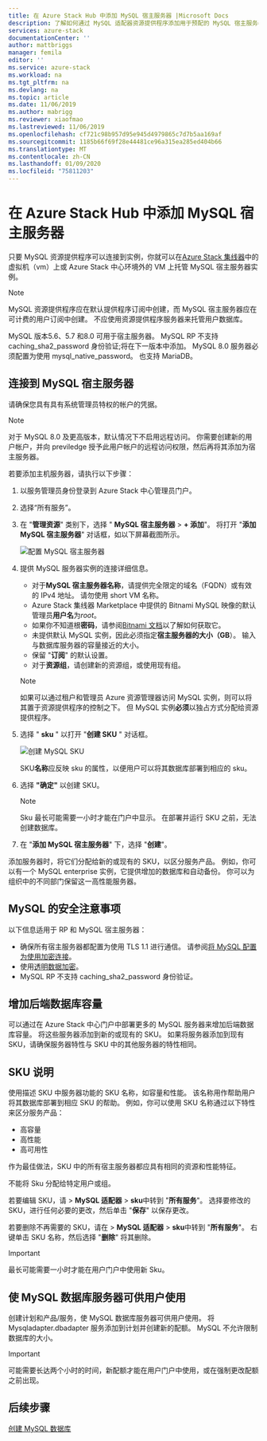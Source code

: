 ```yaml
---
title: 在 Azure Stack Hub 中添加 MySQL 宿主服务器 |Microsoft Docs
description: 了解如何通过 MySQL 适配器资源提供程序添加用于预配的 MySQL 宿主服务器。
services: azure-stack
documentationCenter: ''
author: mattbriggs
manager: femila
editor: ''
ms.service: azure-stack
ms.workload: na
ms.tgt_pltfrm: na
ms.devlang: na
ms.topic: article
ms.date: 11/06/2019
ms.author: mabrigg
ms.reviewer: xiaofmao
ms.lastreviewed: 11/06/2019
ms.openlocfilehash: cf721c98b957d95e945d4979865c7d7b5aa169af
ms.sourcegitcommit: 1185b66f69f28e44481ce96a315ea285ed404b66
ms.translationtype: MT
ms.contentlocale: zh-CN
ms.lasthandoff: 01/09/2020
ms.locfileid: "75811203"
---
```

# <a name="add-mysql-hosting-servers-in-azure-stack-hub"></a>在 Azure Stack Hub 中添加 MySQL 宿主服务器

只要 MySQL 资源提供程序可以连接到实例，你就可以在[Azure Stack 集线器](azure-stack-overview.md)中的虚拟机（vm）上或 Azure Stack 中心环境外的 VM 上托管 MySQL 宿主服务器实例。

> [!NOTE]
> MySQL 资源提供程序应在默认提供程序订阅中创建，而 MySQL 宿主服务器应在可计费的用户订阅中创建。 不应使用资源提供程序服务器来托管用户数据库。

MySQL 版本5.6、5.7 和8.0 可用于宿主服务器。 MySQL RP 不支持 caching_sha2_password 身份验证;将在下一版本中添加。 MySQL 8.0 服务器必须配置为使用 mysql_native_password。 也支持 MariaDB。

## <a name="connect-to-a-mysql-hosting-server"></a>连接到 MySQL 宿主服务器

请确保您具有具有系统管理员特权的帐户的凭据。

> [!NOTE]
> 对于 MySQL 8.0 及更高版本，默认情况下不启用远程访问。 你需要创建新的用户帐户，并向 previledge 授予此用户帐户的远程访问权限，然后再将其添加为宿主服务器。

若要添加主机服务器，请执行以下步骤：

1. 以服务管理员身份登录到 Azure Stack 中心管理员门户。
2. 选择“所有服务”。
3. 在 "**管理资源**" 类别下，选择 " **MySQL 宿主服务器** >  **+ 添加**"。 将打开 "**添加 MySQL 宿主服务器**" 对话框，如以下屏幕截图所示。

   ![配置 MySQL 宿主服务器](./media/azure-stack-mysql-rp-deploy/mysql-add-hosting-server-2.png)

4. 提供 MySQL 服务器实例的连接详细信息。

   * 对于**MySQL 宿主服务器名称**，请提供完全限定的域名（FQDN）或有效的 IPv4 地址。 请勿使用 short VM 名称。
   * Azure Stack 集线器 Marketplace 中提供的 Bitnami MySQL 映像的默认管理员**用户名**为*root*。
   * 如果你不知道根**密码**，请参阅[Bitnami 文档](https://docs.bitnami.com/azure/faq/#how-to-find-application-credentials)以了解如何获取它。
   * 未提供默认 MySQL 实例，因此必须指定**宿主服务器的大小（GB**）。 输入与数据库服务器的容量接近的大小。
   * 保留 "**订阅**" 的默认设置。
   * 对于**资源组**，请创建新的资源组，或使用现有组。

   > [!NOTE]
   > 如果可以通过租户和管理员 Azure 资源管理器访问 MySQL 实例，则可以将其置于资源提供程序的控制之下。 但 MySQL 实例**必须**以独占方式分配给资源提供程序。

5. 选择 " **sku** " 以打开 "**创建 SKU** " 对话框。

   ![创建 MySQL SKU](./media/azure-stack-mysql-rp-deploy/mysql-new-sku.png)

   SKU**名称**应反映 sku 的属性，以便用户可以将其数据库部署到相应的 sku。

6. 选择 **"确定"** 以创建 SKU。
   > [!NOTE]
   > Sku 最长可能需要一小时才能在门户中显示。 在部署并运行 SKU 之前，无法创建数据库。

7. 在 "**添加 MySQL 宿主服务器**" 下，选择 "**创建**"。

添加服务器时，将它们分配给新的或现有的 SKU，以区分服务产品。 例如，你可以有一个 MySQL enterprise 实例，它提供增加的数据库和自动备份。 你可以为组织中的不同部门保留这一高性能服务器。

## <a name="security-considerations-for-mysql"></a>MySQL 的安全注意事项

以下信息适用于 RP 和 MySQL 宿主服务器：

* 确保所有宿主服务器都配置为使用 TLS 1.1 进行通信。 请参阅[将 MySQL 配置为使用加密连接](https://dev.mysql.com/doc/refman/5.7/en/using-encrypted-connections.html)。
* 使用[透明数据加密](https://dev.mysql.com/doc/mysql-secure-deployment-guide/5.7/en/secure-deployment-data-encryption.html)。
* MySQL RP 不支持 caching_sha2_password 身份验证。

## <a name="increase-backend-database-capacity"></a>增加后端数据库容量

可以通过在 Azure Stack 中心门户中部署更多的 MySQL 服务器来增加后端数据库容量。 将这些服务器添加到新的或现有的 SKU。 如果将服务器添加到现有 SKU，请确保服务器特性与 SKU 中的其他服务器的特性相同。

## <a name="sku-notes"></a>SKU 说明
使用描述 SKU 中服务器功能的 SKU 名称，如容量和性能。 该名称用作帮助用户将其数据库部署到相应 SKU 的帮助。 例如，你可以使用 SKU 名称通过以下特性来区分服务产品：
  
* 高容量
* 高性能
* 高可用性

作为最佳做法，SKU 中的所有宿主服务器都应具有相同的资源和性能特征。

不能将 Sku 分配给特定用户或组。

若要编辑 SKU，请 > **MySQL 适配器** > **sku**中转到 "**所有服务**"。 选择要修改的 SKU，进行任何必要的更改，然后单击 "**保存**" 以保存更改。 

若要删除不再需要的 SKU，请在 > **MySQL 适配器** > **sku**中转到 "**所有服务**"。 右键单击 SKU 名称，然后选择 "**删除**" 将其删除。

> [!IMPORTANT]
> 最长可能需要一小时才能在用户门户中使用新 Sku。

## <a name="make-mysql-database-servers-available-to-your-users"></a>使 MySQL 数据库服务器可供用户使用

创建计划和产品/服务，使 MySQL 数据库服务器可供用户使用。 将 Mysqladapter.dbadapter 服务添加到计划并创建新的配额。 MySQL 不允许限制数据库的大小。

> [!IMPORTANT]
> 可能需要长达两个小时的时间，新配额才能在用户门户中使用，或在强制更改配额之前出现。

## <a name="next-steps"></a>后续步骤

[创建 MySQL 数据库](azure-stack-mysql-resource-provider-databases.md)
